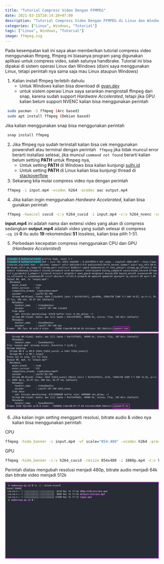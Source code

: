 ```yaml
---
title: "Tutorial Compress Video Dengan FFMPEG"
date: 2021-03-15T20:14:20+07:00
description: "Tutorial Compress Video Dengan FFMPEG di Linux dan Windows"
categories: ["Linux", Windows, "Tutorial"]
tags: ["Linux", Windows, "Tutorial"]
image: ffmpeg.svg
---
```

Pada kesempatan kali ini saya akan memberikan tutorial compress video menggunakan ffmpeg, ffmpeg ini biasanya program yang digunakan aplikasi untuk compress video, salah satunya handbrake.
Tutorial ini bisa dipakai di sistem operasi Linux dan Windows (disini saya menggunakan Linux, tetapi perintah nya sama saja mau Linux ataupun Windows)
1. Kalian install ffmpeg terlebih dahulu
   * Untuk Windows kalian bisa download di [gyan.dev](https://www.gyan.dev/ffmpeg/builds/)
   * untuk sistem operasi Linux saya sarankan menginstall ffmpeg dari snap, karena sudah support *Hardware Accelerated*, tetapi jika GPU kalian belum support NVENC kalian bisa menggunakan perintah
```bash
 sudo pacman -S ffmpeg (Arc based)
 sudo apt install ffmpeg (Debian based)
```
Jika kalian menggunakan snap bisa menggunakan perintah
```bash
 snap install ffmpeg
``` 
2. Jika ffmpeg nya sudah terinstall kalian bisa cek menggunakan powershell atau terminal dengan perintah ` ffmpeg` jika tidak muncul error berarti installasi selesai, jika muncul `command not found` berarti kalian belum setting **PATH** untuk ffmpeg nya,
   * Untuk setting **PATH** di Windows bisa kalian kunjungi [sulhi.id](https://sulhi.id/setting-path-environment-variable-di-windows-10/)
   * Untuk setting **PATH** di Linux kalian bisa kunjungi thread di [stackoverflow](https://stackoverflow.com/questions/14637979/how-to-permanently-set-path-on-linux-unix)
3. Sekarang kita mulai compress video nya dengan perintah
```bash
 ffmpeg -i input.mp4 -vcodec h264 -acodec aac output.mp4
```
4. Jika kalian ingin menggunakan *Hardware Accelerated*, kalian bisa gunakan perintah
```bash
 ffmpeg -hwaccel cuvid -c:v h264_cuvid -i input.mp4 -c:v h264_nvenc -cq 19 -c:a copy output.mp4
```

**input.mp4** ini adalah nama dan extensi video yang akan di compress sedangkan **output.mp4** adalah video yang sudah selesai di compress\
`-cq 19` **0** itu auto **19** rekomendasi **51** lossless, kalian bisa pilih 1-51.

5. Perbedaan kecepatan compress menggunakan CPU dan GPU (*Hardware Accelerated*)

![CPU](1.jpg) ![GPU](2.jpg)

6. Jika kalian ingin setting mengganti resolusi, bitrate audio & video nya kalian bisa menggunakan perintah

CPU
```bash
ffmpeg -hide_banner -i input.mp4 -vf scale="854:480" -vcodec h264 -preset slow -b:v 512k -minrate 512k -maxrate 512k -bufsize 512k -profile:v high -c:a aac -ar 44100 -b:a 64k output.mp4
```
GPU
```bash
ffmpeg -hide_banner -c:v h264_cuvid -resize 854x480 -i 1080p.mp4 -c:v h264_nvenc -preset slow -b:v 512k -minrate 512k -maxrate 512k -bufsize 512k -profile:v high -c:a aac -ar 44100 -b:a 64k -cq:v 19 -movflags +faststart 540p.mkv
```
Perintah diatas mengubah resolusi menjadi 480p, bitrate audio menjadi 64k dan bitrate video menjadi 512k

![File size](3.jpg)